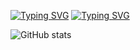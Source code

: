 [![Typing SVG](https://readme-typing-svg.demolab.com?font=JetBrains+Mono&size=30&pause=20000&color=38C2FF&random=false&width=435&lines=%F0%9F%91%8B+Ol%C3%A1%2C+Eu+sou+Felipe)](https://git.io/typing-svg)
[![Typing SVG](https://readme-typing-svg.demolab.com?font=JetBrains+Mono&size=35&pause=4000&color=4596FF&multiline=true&random=false&width=1008&height=98&lines=%F0%9F%92%BBCursando+3%C2%BA+Mtec+Pi+em+Desenvolvimento+de+Sistemas;%F0%9F%91%B417y)](https://git.io/typing-svg)


![GitHub stats](https://github-readme-stats.vercel.app/api?username=Felipe-Takayuki&show_icons=true&theme=dracula&locale=pt-br)
